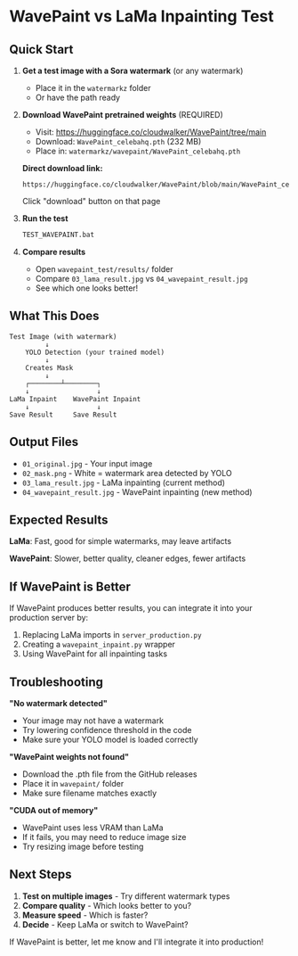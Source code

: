 # WavePaint vs LaMa Inpainting Test

## Quick Start

1. **Get a test image with a Sora watermark** (or any watermark)
   - Place it in the `watermarkz` folder
   - Or have the path ready

2. **Download WavePaint pretrained weights** (REQUIRED)
   - Visit: https://huggingface.co/cloudwalker/WavePaint/tree/main
   - Download: `WavePaint_celebahq.pth` (232 MB)
   - Place in: `watermarkz/wavepaint/WavePaint_celebahq.pth`

   **Direct download link:**
   ```
   https://huggingface.co/cloudwalker/WavePaint/blob/main/WavePaint_celebahq.pth
   ```
   Click "download" button on that page

3. **Run the test**
   ```bash
   TEST_WAVEPAINT.bat
   ```

4. **Compare results**
   - Open `wavepaint_test/results/` folder
   - Compare `03_lama_result.jpg` vs `04_wavepaint_result.jpg`
   - See which one looks better!

## What This Does

```
Test Image (with watermark)
         ↓
    YOLO Detection (your trained model)
         ↓
    Creates Mask
         ↓
    ┌────────┴────────┐
    ↓                 ↓
LaMa Inpaint    WavePaint Inpaint
    ↓                 ↓
Save Result     Save Result
```

## Output Files

- `01_original.jpg` - Your input image
- `02_mask.png` - White = watermark area detected by YOLO
- `03_lama_result.jpg` - LaMa inpainting (current method)
- `04_wavepaint_result.jpg` - WavePaint inpainting (new method)

## Expected Results

**LaMa**: Fast, good for simple watermarks, may leave artifacts

**WavePaint**: Slower, better quality, cleaner edges, fewer artifacts

## If WavePaint is Better

If WavePaint produces better results, you can integrate it into your production server by:

1. Replacing LaMa imports in `server_production.py`
2. Creating a `wavepaint_inpaint.py` wrapper
3. Using WavePaint for all inpainting tasks

## Troubleshooting

**"No watermark detected"**
- Your image may not have a watermark
- Try lowering confidence threshold in the code
- Make sure your YOLO model is loaded correctly

**"WavePaint weights not found"**
- Download the .pth file from the GitHub releases
- Place it in `wavepaint/` folder
- Make sure filename matches exactly

**"CUDA out of memory"**
- WavePaint uses less VRAM than LaMa
- If it fails, you may need to reduce image size
- Try resizing image before testing

## Next Steps

1. **Test on multiple images** - Try different watermark types
2. **Compare quality** - Which looks better to you?
3. **Measure speed** - Which is faster?
4. **Decide** - Keep LaMa or switch to WavePaint?

If WavePaint is better, let me know and I'll integrate it into production!
